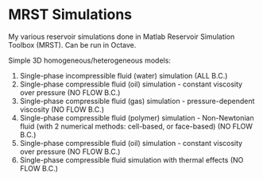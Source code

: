 # MRST Simulations

My various reservoir simulations done in Matlab Reservoir Simulation Toolbox (MRST). Can be run in Octave.

Simple 3D homogeneous/heterogeneous models:

1. Single-phase incompressible fluid (water) simulation (ALL B.C.)
2. Single-phase compressible fluid (oil) simulation - constant viscosity over pressure (NO FLOW B.C.)
3. Single-phase compressible fluid (gas) simulation - pressure-dependent viscosity (NO FLOW B.C.)
4. Single-phase compressible fluid (polymer) simulation - Non-Newtonian fluid (with 2 numerical methods: cell-based, or face-based) (NO FLOW B.C.)
5. Single-phase compressible fluid (oil) simulation - constant viscosity over pressure (NO FLOW B.C.)
6. Single-phase compressible fluid simulation with thermal effects (NO FLOW B.C.)

